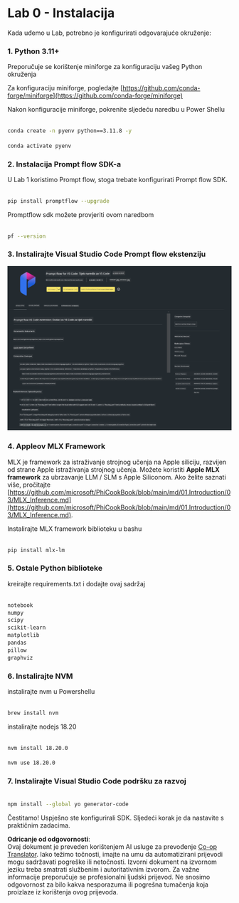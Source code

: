 <!--
CO_OP_TRANSLATOR_METADATA:
{
  "original_hash": "4b16264917d9b93169745d92b8ce8c65",
  "translation_date": "2025-05-09T19:37:35+00:00",
  "source_file": "md/02.Application/02.Code/Phi3/VSCodeExt/HOL/Apple/01.Installations.md",
  "language_code": "hr"
}
-->
# **Lab 0 - Instalacija**

Kada uđemo u Lab, potrebno je konfigurirati odgovarajuće okruženje:


### **1. Python 3.11+**

Preporučuje se korištenje miniforge za konfiguraciju vašeg Python okruženja

Za konfiguraciju miniforge, pogledajte [https://github.com/conda-forge/miniforge](https://github.com/conda-forge/miniforge)

Nakon konfiguracije miniforge, pokrenite sljedeću naredbu u Power Shellu

```bash

conda create -n pyenv python==3.11.8 -y

conda activate pyenv

```


### **2. Instalacija Prompt flow SDK-a**

U Lab 1 koristimo Prompt flow, stoga trebate konfigurirati Prompt flow SDK.

```bash

pip install promptflow --upgrade

```

Promptflow sdk možete provjeriti ovom naredbom

```bash

pf --version

```

### **3. Instalirajte Visual Studio Code Prompt flow ekstenziju**

![pf](../../../../../../../../../translated_images/pf_ext.fa065f22e1ee3e67157662d8be5241f346ddd83744045e3406d92b570e8d8b36.hr.png)

### **4. Appleov MLX Framework**

MLX je framework za istraživanje strojnog učenja na Apple siliciju, razvijen od strane Apple istraživanja strojnog učenja. Možete koristiti **Apple MLX framework** za ubrzavanje LLM / SLM s Apple Siliconom. Ako želite saznati više, pročitajte [https://github.com/microsoft/PhiCookBook/blob/main/md/01.Introduction/03/MLX_Inference.md](https://github.com/microsoft/PhiCookBook/blob/main/md/01.Introduction/03/MLX_Inference.md).

Instalirajte MLX framework biblioteku u bashu

```bash

pip install mlx-lm

```


### **5. Ostale Python biblioteke**

kreirajte requirements.txt i dodajte ovaj sadržaj

```txt

notebook
numpy 
scipy 
scikit-learn 
matplotlib 
pandas 
pillow 
graphviz

```


### **6. Instalirajte NVM**

instalirajte nvm u Powershellu

```bash

brew install nvm

```

instalirajte nodejs 18.20

```bash

nvm install 18.20.0

nvm use 18.20.0

```

### **7. Instalirajte Visual Studio Code podršku za razvoj**

```bash

npm install --global yo generator-code

```

Čestitamo! Uspješno ste konfigurirali SDK. Sljedeći korak je da nastavite s praktičnim zadacima.

**Odricanje od odgovornosti**:  
Ovaj dokument je preveden korištenjem AI usluge za prevođenje [Co-op Translator](https://github.com/Azure/co-op-translator). Iako težimo točnosti, imajte na umu da automatizirani prijevodi mogu sadržavati pogreške ili netočnosti. Izvorni dokument na izvornom jeziku treba smatrati službenim i autoritativnim izvorom. Za važne informacije preporučuje se profesionalni ljudski prijevod. Ne snosimo odgovornost za bilo kakva nesporazuma ili pogrešna tumačenja koja proizlaze iz korištenja ovog prijevoda.